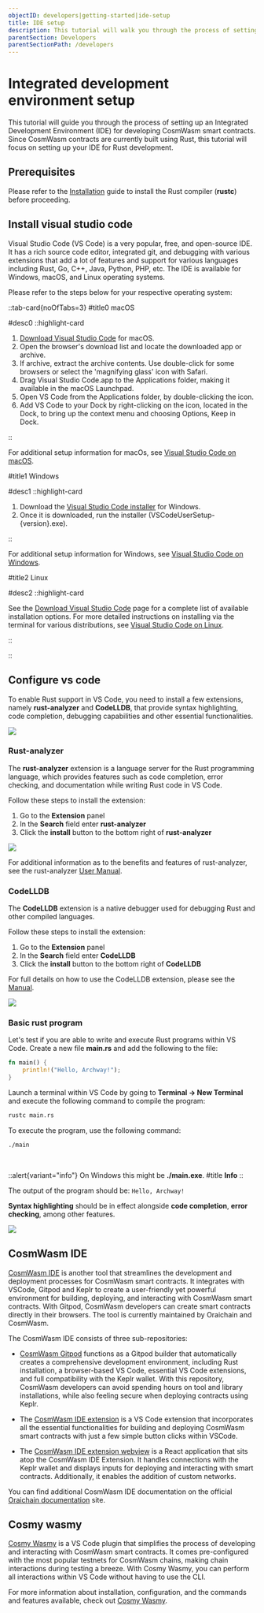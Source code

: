 ```yaml
---
objectID: developers|getting-started|ide-setup
title: IDE setup
description: This tutorial will walk you through the process of setting up an IDE for developing CosmWasm smart contracts
parentSection: Developers
parentSectionPath: /developers
---
```


# Integrated development environment setup

This tutorial will guide you through the process of setting up an Integrated Development Environment (IDE) for developing CosmWasm smart contracts. Since CosmWasm contracts are currently built using Rust, this tutorial will focus on setting up your IDE for Rust development.

## Prerequisites

Please refer to the [Installation](./install) guide to install the Rust compiler (**rustc**) before proceeding.

## Install visual studio code

Visual Studio Code (VS Code) is a very popular, free, and open-source IDE. It has a rich source code editor, integrated git, and debugging with various extensions that add a lot of features and support for various languages including Rust, Go, C++, Java, Python, PHP, etc. The IDE is available for Windows, macOS, and Linux operating systems.

Please refer to the steps below for your respective operating system:

::tab-card{noOfTabs=3}
#title0
macOS

#desc0
::highlight-card

1. <a href="https://code.visualstudio.com/Download" target="_blank">Download Visual Studio Code</a> for macOS.
2. Open the browser's download list and locate the downloaded app or archive.
3. If archive, extract the archive contents. Use double-click for some browsers or select the 'magnifying glass' icon with Safari.
4. Drag Visual Studio Code.app to the Applications folder, making it available in the macOS Launchpad.
5. Open VS Code from the Applications folder, by double-clicking the icon.
6. Add VS Code to your Dock by right-clicking on the icon, located in the Dock, to bring up the context menu and choosing Options, Keep in Dock.

::

For additional setup information for macOs, see <a href="https://code.visualstudio.com/docs/setup/mac" target="_blank">Visual Studio Code on macOS</a>.

#title1
Windows

#desc1
::highlight-card

1. Download the <a href="https://go.microsoft.com/fwlink/?LinkID=534107" target="_blank">Visual Studio Code installer</a> for Windows.
2. Once it is downloaded, run the installer (VSCodeUserSetup-{version}.exe).

::

For additional setup information for Windows, see <a href="https://code.visualstudio.com/docs/setup/windows" target="_blank">Visual Studio Code on Windows</a>.

#title2
Linux

#desc2
::highlight-card

See the <a href="https://code.visualstudio.com/download" target="_blank">Download Visual Studio Code</a> page for a complete list of available installation options. For more detailed instructions on installing via the terminal for various distributions, see <a href="https://code.visualstudio.com/docs/setup/linux" target="_blank">Visual Studio Code on Linux</a>.

::

::

## Configure vs code

To enable Rust support in VS Code, you need to install a few extensions, namely **rust-analyzer** and **CodeLLDB**, that provide syntax highlighting, code completion, debugging capabilities and other essential functionalities.

![](/images/docs/idesetup-open-vs-code.png)

### Rust-analyzer

The **rust-analyzer** extension is a language server for the Rust programming language, which provides features such as code completion, error checking, and documentation while writing Rust code in VS Code.

Follow these steps to install the extension:

1. Go to the **Extension** panel
2. In the **Search** field enter **rust-analyzer**
3. Click the **install** button to the bottom right of **rust-analyzer**


![](/images/docs/idesetup-install-rust-analyzer.png)

For additional information as to the benefits and features of rust-analyzer, see the rust-analyzer <a href="https://rust-analyzer.github.io/manual.html" target="_blank">User Manual</a>.

### CodeLLDB

The **CodeLLDB** extension is a native debugger used for debugging Rust and other compiled languages.

Follow these steps to install the extension:

1. Go to the **Extension** panel
2. In the **Search** field enter **CodeLLDB**
3. Click the **install** button to the bottom right of **CodeLLDB**

For full details on how to use the CodeLLDB extension, please see the <a href="https://github.com/vadimcn/codelldb/blob/v1.9.0/MANUAL.md" target="_blank">Manual</a>.

![](/images/docs/idesetup-install-codeLLdb.png)

### Basic rust program

Let's test if you are able to write and execute Rust programs within VS Code.
Create a new file **main.rs** and add the following to the file:

```rust
fn main() {
    println!("Hello, Archway!");
}
```

Launch a terminal within VS Code by going to **Terminal -> New Terminal** and execute the following command to compile the program:

```bash
rustc main.rs
```

To execute the program, use the following command:

```bash
./main
```
<br>

::alert{variant="info"}
On Windows this might be **./main.exe**.
#title
**Info**
::

The output of the program should be:
`Hello, Archway!`

**Syntax highlighting** should be in effect alongside **code completion**, **error checking**, among other features.


![](/images/docs/idesetup-compile-and-run.png)

## CosmWasm IDE

<a href="https://github.com/oraichain/cw-vscode" target="_blank">CosmWasm IDE</a> is another tool that streamlines the development and deployment processes for CosmWasm smart contracts. It integrates with VSCode, Gitpod and Keplr to create a user-friendly yet powerful environment for building, deploying, and interacting with CosmWasm smart contracts. With Gitpod, CosmWasm developers can create smart contracts directly in their browsers. The tool is currently maintained by Oraichain and CosmWasm.

The CosmWasm IDE consists of three sub-repositories:

- <a href="https://github.com/oraichain/cosmwasm-gitpod" target="_blank">CosmWasm Gitpod</a> functions as a Gitpod builder that automatically creates a comprehensive development environment, including Rust installation, a browser-based VS Code, essential VS Code extensions, and full compatibility with the Keplr wallet. With this repository, CosmWasm developers can avoid spending hours on tool and library installations, while also feeling secure when deploying contracts using Keplr.

- The <a href="https://github.com/oraichain/cw-vscode" target="_blank">CosmWasm IDE extension</a> is a VS Code extension that incorporates all the essential functionalities for building and deploying CosmWasm smart contracts with just a few simple button clicks within VSCode.

- The <a href="https://github.com/oraichain/cw-ide-webview" target="_blank">CosmWasm IDE extension webview</a> is a React application that sits atop the CosmWasm IDE Extension. It handles connections with the Keplr wallet and displays inputs for deploying and interacting with smart contracts. Additionally, it enables the addition of custom networks.

You can find additional CosmWasm IDE documentation on the official <a href="https://docs.orai.io/developers/cosmwasm-ide/tutorial-01" target="_blank">Oraichain documentation</a> site.

## Cosmy wasmy

<a href="https://marketplace.visualstudio.com/items?itemName=spoorthi.cosmy-wasmy" target="_blank">Cosmy Wasmy</a> is a VS Code plugin that simplifies the process of developing and interacting with CosmWasm smart contracts. It comes pre-configured with the most popular testnets for CosmWasm chains, making chain interactions during testing a breeze. With Cosmy Wasmy, you can perform all interactions within VS Code without having to use the CLI.

For more information about installation, configuration, and the commands and features available, check out <a href="https://marketplace.visualstudio.com/items?itemName=spoorthi.cosmy-wasmy" target="_blank">Cosmy Wasmy</a>.